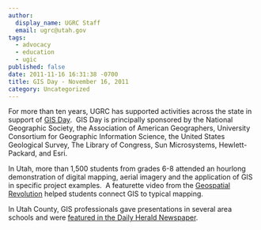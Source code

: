 ```yaml
---
author:
  display_name: UGRC Staff
  email: ugrc@utah.gov
tags:
  - advocacy
  - education
  - ugic
published: false
date: 2011-11-16 16:31:38 -0700
title: GIS Day - November 16, 2011
category: Uncategorized
---
```


<p>For more than ten years, UGRC has supported activities across the state in support of <a href="https://gisday.com/">GIS Day</a>.  GIS Day is principally sponsored by the National Geographic Society, the Association of American Geographers, University Consortium for Geographic Information Science, the United States Geological Survey, The Library of Congress, Sun Microsystems, Hewlett-Packard, and Esri.</p>
<p>In Utah, more than 1,500 students from grades 6-8 attended an hourlong demonstration of digital mapping, aerial imagery and the application of GIS in specific project examples.  A featurette video from the <a href="https://www.youtube.com/watch?v=uQ-OXgpF-wM&amp;feature=BFa&amp;list=SPB536E2CAE9CD2EE1&amp;lf=list_related">Geospatial Revolution</a> helped students connect GIS to typical mapping.</p>
<p>In Utah County, GIS professionals gave presentations in several area schools and were <a href="http://www.heraldextra.com/news/local/education/precollegiate/professional-volunteers-teach-students-gis-technology/article_02a78241-fef7-5e9a-bd4f-0b9d5f85d655.html">featured in the Daily Herald Newspaper</a>.</p>

